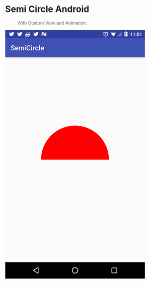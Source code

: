 # Semi Circle Android

> With Custom View and Animation.

![](https://github.com/blacroix/semi-circle-android/blob/master/sc/sc0.png?raw=true)